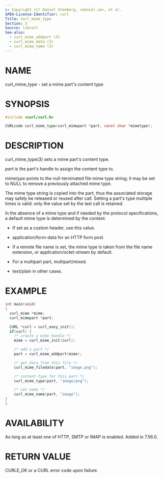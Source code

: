 ```yaml
---
c: Copyright (C) Daniel Stenberg, <daniel.se>, et al.
SPDX-License-Identifier: curl
Title: curl_mime_type
Section: 3
Source: libcurl
See-also:
  - curl_mime_addpart (3)
  - curl_mime_data (3)
  - curl_mime_name (3)
---
```


# NAME

curl_mime_type - set a mime part's content type

# SYNOPSIS

~~~c
#include <curl/curl.h>

CURLcode curl_mime_type(curl_mimepart *part, const char *mimetype);
~~~

# DESCRIPTION

curl_mime_type(3) sets a mime part's content type.

*part* is the part's handle to assign the content type to.

*mimetype* points to the null-terminated file mime type string; it may be
set to NULL to remove a previously attached mime type.

The mime type string is copied into the part, thus the associated storage may
safely be released or reused after call. Setting a part's type multiple times
is valid: only the value set by the last call is retained.

In the absence of a mime type and if needed by the protocol specifications,
a default mime type is determined by the context:

- If set as a custom header, use this value.

- application/form-data for an HTTP form post.

- If a remote file name is set, the mime type is taken from the file name
extension, or application/octet-stream by default.

- For a multipart part, multipart/mixed.

- text/plain in other cases.

# EXAMPLE

~~~c
int main(void)
{
  curl_mime *mime;
  curl_mimepart *part;

  CURL *curl = curl_easy_init();
  if(curl) {
    /* create a mime handle */
    mime = curl_mime_init(curl);

    /* add a part */
    part = curl_mime_addpart(mime);

    /* get data from this file */
    curl_mime_filedata(part, "image.png");

    /* content-type for this part */
    curl_mime_type(part, "image/png");

    /* set name */
    curl_mime_name(part, "image");
}
}
~~~

# AVAILABILITY

As long as at least one of HTTP, SMTP or IMAP is enabled. Added in 7.56.0.

# RETURN VALUE

CURLE_OK or a CURL error code upon failure.
